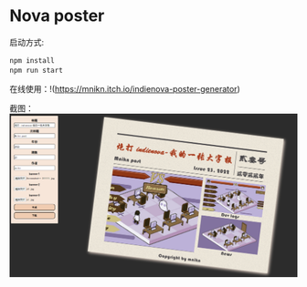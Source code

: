 # Nova poster

启动方式:
```bash
npm install
npm run start
```

在线使用：!(https://mnikn.itch.io/indienova-poster-generator)

截图：
![s1](./screenshots/s1.png)

